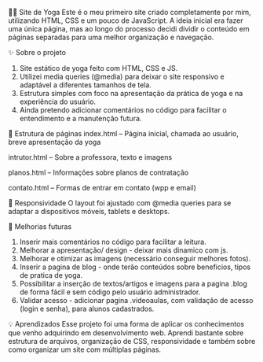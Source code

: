 🧘‍♀️ Site de Yoga
Este é o meu primeiro site criado completamente por mim, utilizando HTML, CSS e um pouco de JavaScript. A ideia inicial era fazer uma única página, mas ao longo do processo decidi dividir o conteúdo em páginas separadas para uma melhor organização e navegação.

✨ Sobre o projeto
1. Site estático de yoga feito com HTML, CSS e JS.
2. Utilizei media queries (@media) para deixar o site responsivo e adaptável a diferentes tamanhos de tela.
3. Estrutura simples com foco na apresentação da prática de yoga e na experiência do usuário.
4. Ainda pretendo adicionar comentários no código para facilitar o entendimento e a manutenção futura.

📁 Estrutura de páginas
index.html – Página inicial, chamada ao usuário, breve apresentação da yoga

intrutor.html – Sobre a professora, texto e imagens

planos.html – Informações sobre planos de contratação

contato.html – Formas de entrar em contato (wpp e email)

📱 Responsividade
O layout foi ajustado com @media queries para se adaptar a dispositivos móveis, tablets e desktops.

🚧 Melhorias futuras
1. Inserir mais comentários no código para facilitar a leitura.
2. Melhorar a apresentação/ design - deixar mais dinamico com js.
3. Melhorar e otimizar as imagens (necessário conseguir melhores fotos).
4. Inserir a pagina de blog - onde terão conteúdos sobre beneficios, tipos de pratica de yoga.
5. Possibilitar a inserção de textos/artigos e imagens para a pagina .blog de forma fácil e sem código pelo usuário administrador.
6. Validar acesso - adicionar pagina .videoaulas, com validação de acesso (login e senha), para alunos cadastrados.

💡 Aprendizados
Esse projeto foi uma forma de aplicar os conhecimentos que venho adquirindo em desenvolvimento web. Aprendi bastante sobre estrutura de arquivos, organização de CSS, responsividade e também sobre como organizar um site com múltiplas páginas.
